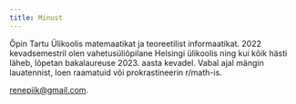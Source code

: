 ```yaml
---
title: Minust
---
```


Õpin Tartu Ülikoolis matemaatikat ja teoreetilist informaatikat. 2022 kevadsemestril olen vahetusüliõpilane Helsingi ülikoolis ning kui kõik hästi läheb, lõpetan bakalaureuse 2023. aasta kevadel. Vabal ajal mängin lauatennist, loen raamatuid või prokrastineerin r/math-is.

renepiik@gmail.com.
